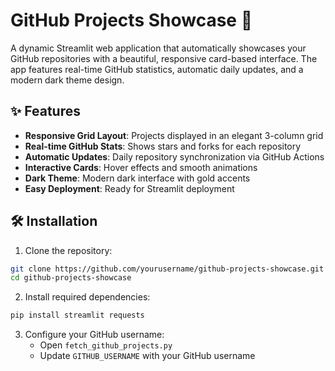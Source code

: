 # GitHub Projects Showcase 🚀

A dynamic Streamlit web application that automatically showcases your GitHub repositories with a beautiful, responsive card-based interface. The app features real-time GitHub statistics, automatic daily updates, and a modern dark theme design.

## ✨ Features

- **Responsive Grid Layout**: Projects displayed in an elegant 3-column grid
- **Real-time GitHub Stats**: Shows stars and forks for each repository
- **Automatic Updates**: Daily repository synchronization via GitHub Actions
- **Interactive Cards**: Hover effects and smooth animations
- **Dark Theme**: Modern dark interface with gold accents
- **Easy Deployment**: Ready for Streamlit deployment

## 🛠️ Installation

1. Clone the repository:
```bash
git clone https://github.com/yourusername/github-projects-showcase.git
cd github-projects-showcase
```

2. Install required dependencies:
```bash
pip install streamlit requests
```

3. Configure your GitHub username:
   - Open `fetch_github_projects.py`
   - Update `GITHUB_USERNAME` with your GitHub username

